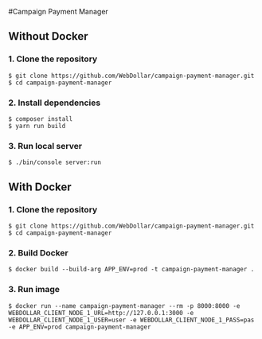 #Campaign Payment Manager

## Without Docker

### 1. Clone the repository
```
$ git clone https://github.com/WebDollar/campaign-payment-manager.git
$ cd campaign-payment-manager
```
### 2. Install dependencies
```
$ composer install
$ yarn run build
```

### 3. Run local server
```
$ ./bin/console server:run
```

## With Docker
### 1. Clone the repository
```
$ git clone https://github.com/WebDollar/campaign-payment-manager.git
$ cd campaign-payment-manager
```

### 2. Build Docker
```
$ docker build --build-arg APP_ENV=prod -t campaign-payment-manager .
``` 

### 3. Run image
```
$ docker run --name campaign-payment-manager --rm -p 8000:8000 -e WEBDOLLAR_CLIENT_NODE_1_URL=http://127.0.0.1:3000 -e WEBDOLLAR_CLIENT_NODE_1_USER=user -e WEBDOLLAR_CLIENT_NODE_1_PASS=pas -e APP_ENV=prod campaign-payment-manager
```


